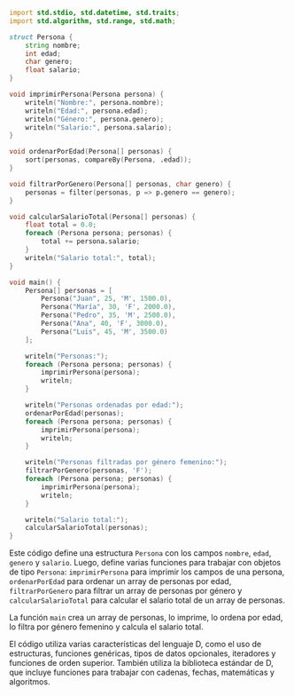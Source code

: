 ```d
import std.stdio, std.datetime, std.traits;
import std.algorithm, std.range, std.math;

struct Persona {
    string nombre;
    int edad;
    char genero;
    float salario;
}

void imprimirPersona(Persona persona) {
    writeln("Nombre:", persona.nombre);
    writeln("Edad:", persona.edad);
    writeln("Género:", persona.genero);
    writeln("Salario:", persona.salario);
}

void ordenarPorEdad(Persona[] personas) {
    sort(personas, compareBy(Persona, .edad));
}

void filtrarPorGenero(Persona[] personas, char genero) {
    personas = filter(personas, p => p.genero == genero);
}

void calcularSalarioTotal(Persona[] personas) {
    float total = 0.0;
    foreach (Persona persona; personas) {
        total += persona.salario;
    }
    writeln("Salario total:", total);
}

void main() {
    Persona[] personas = [
        Persona("Juan", 25, 'M', 1500.0),
        Persona("María", 30, 'F', 2000.0),
        Persona("Pedro", 35, 'M', 2500.0),
        Persona("Ana", 40, 'F', 3000.0),
        Persona("Luis", 45, 'M', 3500.0)
    ];

    writeln("Personas:");
    foreach (Persona persona; personas) {
        imprimirPersona(persona);
        writeln;
    }

    writeln("Personas ordenadas por edad:");
    ordenarPorEdad(personas);
    foreach (Persona persona; personas) {
        imprimirPersona(persona);
        writeln;
    }

    writeln("Personas filtradas por género femenino:");
    filtrarPorGenero(personas, 'F');
    foreach (Persona persona; personas) {
        imprimirPersona(persona);
        writeln;
    }

    writeln("Salario total:");
    calcularSalarioTotal(personas);
}
```

Este código define una estructura `Persona` con los campos `nombre`, `edad`, `genero` y `salario`. Luego, define varias funciones para trabajar con objetos de tipo `Persona`: `imprimirPersona` para imprimir los campos de una persona, `ordenarPorEdad` para ordenar un array de personas por edad, `filtrarPorGenero` para filtrar un array de personas por género y `calcularSalarioTotal` para calcular el salario total de un array de personas.

La función `main` crea un array de personas, lo imprime, lo ordena por edad, lo filtra por género femenino y calcula el salario total.

El código utiliza varias características del lenguaje D, como el uso de estructuras, funciones genéricas, tipos de datos opcionales, iteradores y funciones de orden superior. También utiliza la biblioteca estándar de D, que incluye funciones para trabajar con cadenas, fechas, matemáticas y algoritmos.